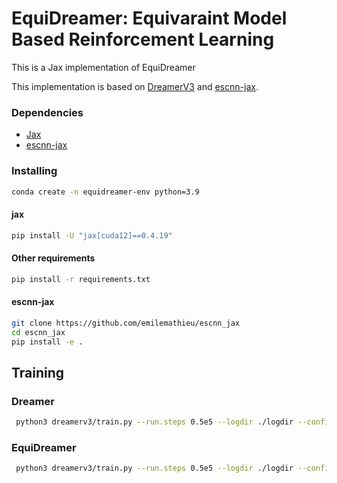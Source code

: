 # EquiDreamer: Equivaraint Model Based Reinforcement Learning 

This is a Jax implementation of EquiDreamer

This implementation is based on [DreamerV3](https://github.com/danijar/dreamerv3) and [escnn-jax](https://github.com/emilemathieu/escnn_jax).

### Dependencies

* [Jax](http://pytorch.org/)
* [escnn-jax](https://github.com/emilemathieu/escnn_jax)

### Installing

```bash
conda create -n equidreamer-env python=3.9
```
#### jax
```bash
pip install -U "jax[cuda12]==0.4.19"
```
#### Other requirements
```bash
pip install -r requirements.txt
```
#### escnn-jax
```bash
git clone https://github.com/emilemathieu/escnn_jax
cd escnn_jax
pip install -e .
```
## Training

### Dreamer

```bash
 python3 dreamerv3/train.py --run.steps 0.5e5 --logdir ./logdir --configs dmc_vision --task dmc_cartpole_swingup --seed 0
```
### EquiDreamer
```bash
 python3 dreamerv3/train.py --run.steps 0.5e5 --logdir ./logdir --configs dmc_vision_equidreamer --task dmc_cartpole_swingup --seed 0
```